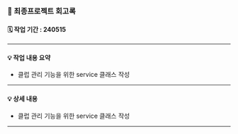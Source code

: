 ### 📑 최종프로젝트 회고록

#### 🗓 작업 기간 : 240515
---

#### 💡 작업 내용 요약
- 클럽 관리 기능을 위한 service 클래스 작성

---

#### 💡 상세 내용
- 클럽 관리 기능을 위한 service 클래스 작성

---